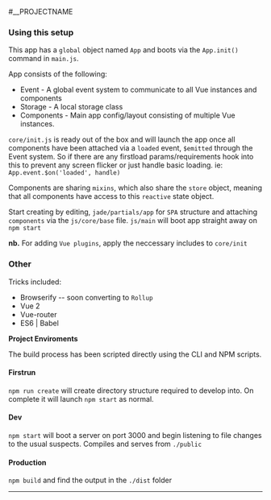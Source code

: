 #__PROJECTNAME

### Using this setup

This app has a `global` object named `App` and boots via the `App.init()` command in `main.js`.

App consists of the following:
* Event - A global event system to communicate to all Vue instances and components
* Storage - A local storage class
* Components - Main app config/layout consisting of multiple Vue instances.

`core/init.js` is ready out of the box and will launch the app once all components have been attached via a `loaded` event, `$emitted` through the Event system. So if there are any firstload params/requirements hook into this to prevent any screen flicker or just handle basic loading. ie: `App.event.$on('loaded', handle)`

Components are sharing `mixins`, which also share the `store` object, meaning that all components have access to this `reactive` state object.

Start creating by editing, `jade/partials/app` for `SPA` structure and attaching `components` via the `js/core/base` file. `js/main` will boot app straight away on `npm start`

**nb.** For adding `Vue plugins`, apply the neccessary includes to `core/init` 

### Other

Tricks included:

* Browserify -- soon converting to `Rollup`
* Vue 2
* Vue-router
* ES6 | Babel

**Project Enviroments**

The build process has been scripted directly using the CLI and NPM scripts.

#### Firstrun
`npm run create` will create directory structure required to develop into. On complete it will launch `npm start` as normal.

#### Dev

`npm start` will boot a server on port 3000 and begin listening to file changes to the usual suspects. Compiles and serves from `./public`

#### Production

`npm build` and find the output in the `./dist` folder

---
